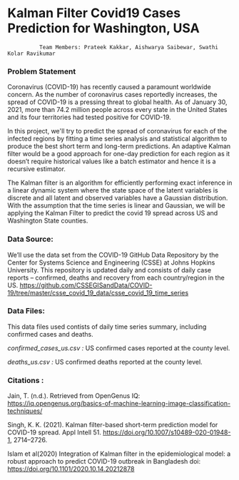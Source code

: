 # Kalman Filter Covid19 Cases Prediction for Washington, USA

              Team Members: Prateek Kakkar, Aishwarya Saibewar, Swathi Kolar Ravikumar


### Problem Statement

Coronavirus (COVID-19) has recently caused a paramount worldwide concern. As the number of coronavirus cases reportedly increases, the spread of COVID-19 is a pressing threat to global health. As of January 30, 2021, more than 74.2 million people across every state in the United States and its four territories had tested positive for COVID-19.

In this project, we'll try to predict the spread of coronavirus for each of the infected regions by fitting a time series analysis and statistical algorithm to produce the best short term and long-term predictions. An adaptive Kalman filter would be a good approach for one-day prediction for each region as it doesn’t require historical values like a batch estimator and hence it is a recursive estimator. 

The Kalman filter is an algorithm for efficiently performing exact inference in a linear dynamic system where the state space of the latent variables is discrete and all latent and observed variables have a Gaussian distribution. With the assumption that the time series is linear and Gaussian, we will be applying the Kalman Filter to predict the covid 19 spread across US and Washington State counties.


### Data Source:
We’ll use the data set from the COVID-19 GitHub Data Repository by the Center for Systems Science and Engineering (CSSE) at Johns Hopkins University. This repository is updated daily and consists of daily case reports – confirmed, deaths and recovery from each country/region in the US.
https://github.com/CSSEGISandData/COVID-19/tree/master/csse_covid_19_data/csse_covid_19_time_series


### Data Files:

This data files used contists of daily time series summary, including confirmed cases and deaths.

*confirmed_cases_us.csv :* US confirmed cases reported at the county level.

*deaths_us.csv :* US confirmed deaths reported at the county level.


### Citations :

Jain, T. (n.d.). Retrieved from OpenGenus IQ: https://iq.opengenus.org/basics-of-machine-learning-image-classification-techniques/

Singh, K. K. (2021). Kalman filter-based short-term prediction model for COVID-19 spread. Appl Intell 51. https://doi.org/10.1007/s10489-020-01948-1, 2714–2726.

Islam et al(2020) Integration of Kalman filter in the epidemiological model: a robust approach to predict COVID-19 outbreak in Bangladesh doi: https://doi.org/10.1101/2020.10.14.20212878

